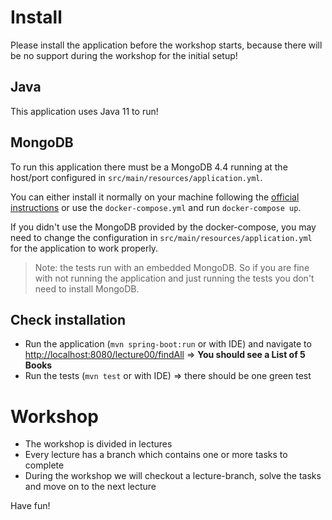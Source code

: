 # Install

Please install the application before the workshop starts, because there will be no support during the workshop for the initial setup!

## Java

This application uses Java 11 to run!

## MongoDB

To run this application there must be a MongoDB 4.4 running at the host/port configured in `src/main/resources/application.yml`. 

You can either install it normally on your machine following the [official instructions](https://docs.mongodb.com/manual/installation/#mongodb-community-edition-installation-tutorials) or use the `docker-compose.yml` and run `docker-compose up`.

If you didn't use the MongoDB provided by the docker-compose, you may need to change the configuration in `src/main/resources/application.yml` for the application to work properly.

> Note: the tests run with an embedded MongoDB. So if you are fine with not running the application and just running the tests you don't need to install MongoDB.

## Check installation

- Run the application (`mvn spring-boot:run` or with IDE) and navigate to <http://localhost:8080/lecture00/findAll> => **You should see a List of 5 Books**
- Run the tests (`mvn test` or with IDE) => there should be one green test

# Workshop

- The workshop is divided in lectures
- Every lecture has a branch which contains one or more tasks to complete
- During the workshop we will checkout a lecture-branch, solve the tasks and move on to the next lecture

Have fun!
